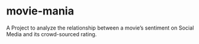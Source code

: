 # movie-mania
A Project to analyze the relationship between a movie’s sentiment on Social Media and its crowd-sourced rating.
